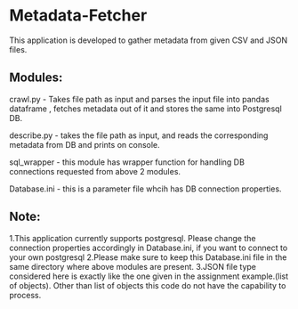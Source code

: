 # Metadata-Fetcher
This application is developed to gather metadata from given CSV and JSON files. 

## Modules:

crawl.py - Takes file path as input and parses the input file into pandas dataframe , fetches metadata out of it and stores the same into Postgresql DB.

describe.py - takes the file path as input, and reads the corresponding metadata from DB and prints on console.

sql_wrapper - this module has wrapper function for handling DB connections requested from above 2 modules.

Database.ini - this is a parameter file whcih has DB connection properties.

## Note: 
1.This application currently supports postgresql. Please change the connection properties accordingly in Database.ini, if you want to connect to your own postgresql
2.Please make sure to keep this Database.ini file in the same directory where above modules are present.
3.JSON file type considered here is exactly like the one given in the assignment example.(list of objects). Other than list of objects this code do not have the capability to process.



